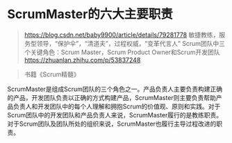 # ScrumMaster的六大主要职责
> https://blog.csdn.net/baby9900/article/details/79281778
> 敏捷教练，服务型领导，“保护伞”，“清道夫”，过程权威，“变革代言人”
> Scrum团队中三个关键角色：Scrum Master，Scrum Product Owner和Scrum开发团队
> https://zhuanlan.zhihu.com/p/53837248

> 书籍《Scrum精髓》

ScrumMaster是组成Scrum团队的三个角色之一。产品负责人主要负责构建正确的产品，开发团队负责以正确的方式构建产品，ScrumMaster则主要负责帮助产品负责人和开发团队中的每个人理解和拥抱Scrum的价值观、原则和实践。对于Scrum团队中的开发团队和产品负责人来说，ScrumMaster履行的是教练职责。对于Scrum团队及团队所处的组织来说，ScrumMaster也履行主导过程改进的职责。
